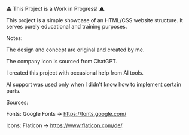 ⚠️ This Project is a Work in Progress! ⚠️

This project is a simple showcase of an HTML/CSS website structure.
It serves purely educational and training purposes.



Notes:

The design and concept are original and created by me.

The company icon is sourced from ChatGPT.

I created this project with occasional help from AI tools.

AI support was used only when I didn't know how to implement certain parts.





Sources:

Fonts: Google Fonts -> https://fonts.google.com/

Icons: Flaticon     -> https://www.flaticon.com/de/



